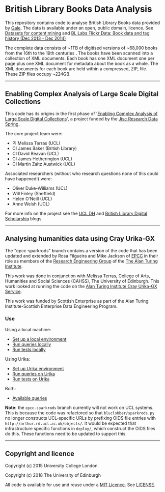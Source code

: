 # British Library Books Data Analysis

This repository contains code to analyse British Library Books data provided by [Gale](https://www.gale.com). The data is available under an open, public domain, licence. See [Datasets for content mining](https://www.bl.uk/collection-guides/datasets-for-content-mining) and [BL Labs Flickr Data: Book data and tag history (Dec 2013 - Dec 2014)](https://figshare.com/articles/BL_Labs_Flickr_Data/1269249)

The complete data consists of ~1TB of digitised versions of ~68,000 books from the 16th to the 19th centuries . The books have been scanned into a collection of XML documents. Each book has one XML document one per page plus one XML document for metadata about the book as a whole. The XML documents for each book are held within a compressed, ZIP, file. These ZIP files occupy ~224GB.

---

## Enabling Complex Analysis of Large Scale Digital Collections

This code has its origins in the first phase of '[Enabling Complex Analysis of Large Scale Digital Collections](http://figshare.com/articles/Enabling_Complex_Analysis_of_Large_Scale_Digital_Collections/1319482)', a project funded by the [Jisc Research Data Spring](http://opensource.org/licenses/MIT).

The core project team were:

* PI Melissa Terras (UCL)
* CI James Baker (British Library)
* CI David Beavan (UCL)
* CI James Hetherington (UCL)
* CI Martin Zaltz Austwick (UCL)

Associated researchers (without who research questions none of this could have happened!) were:

* Oliver Duke-Williams (UCL)
* Will Finley (Sheffield)
* Helen O'Neill (UCL)
* Anne Welsh (UCL)

For more info on the project see the [UCL DH](http://blogs.ucl.ac.uk/dh/2015/05/07/bluclobber-or-enabling-complex-analysis-of-large-scale-digital-collections/) and [British Library Digital Scholarship](http://britishlibrary.typepad.co.uk/digital-scholarship/) blogs.

---

## Analysing humanities data using Cray Urika-GX

The "epcc-sparkrods" branch contains a version of the code that has been updated and extended by Rosa Filgueira and Mike Jackson of [EPCC](https://www.epcc.ed.ac.uk) in their role as members of the [Research Engineering Group](https://www.turing.ac.uk/research/research-engineering) of the [The Alan Turing Institute](https://www.turing.ac.uk).

This work was done in conjunction with Melissa Terras, College of Arts, Humanities and Social Sciences (CAHSS), The University of Edinburgh. This work looked at running the code on the [Alan Turing Institute Cray Urika-GX Service](https://ati-rescomp-service-docs.readthedocs.io/en/latest/cray/introduction.html).

This work was funded by Scottish Enterprise as part of the Alan Turing Institute-Scottish Enterprise Data Engineering Program.

### Use

Using a local machine:

* [Set up a local environment](./docs/local/setup.md)
* [Run queries locally](./docs/local/queries.md)
* [Run tests locally](./docs/local/tests.md)

Using Urika:

* [Set up Urika environment](./docs/urika/setup.md)
* [Run queries on Urika](./docs/urika/queries.md)
* [Run tests on Urika](./docs/urika/tests.md)

Both:

* [Available queries](./docs/queries.md)

**Note:** the `epcc-sparkrods` branch currently will not work on UCL systems. This is because the code was refactored so that `bluclobber/sparkrods.py` no longer constructs UCL-specific URLs by prefixing OIDS file entries with `http://arthur.rd.ucl.ac.uk/objects/`. It would be expected that infrastructure specific functions in `deploy/`, which construct the OIDS files do this. These functions need to be updated to support this.

---

## Copyright and licence

Copyright (c) 2015 University College London

Copyright (c) 2018 The University of Edinburgh

All code is available for use and reuse under a [MIT Licence](http://opensource.org/licenses/MIT). See [LICENSE](./LICENSE).
